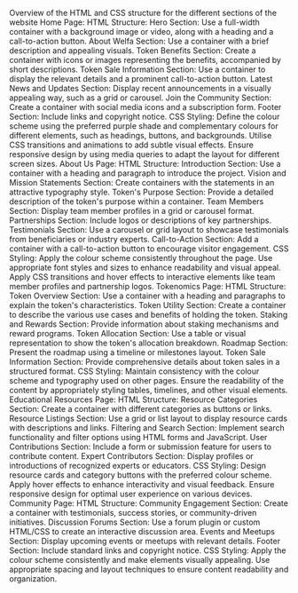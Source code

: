 Overview of the HTML and CSS structure for the different sections of the website
Home Page:
HTML Structure:
Hero Section: Use a full-width container with a background image or video, along with a heading and a call-to-action button.
About Welfa Section: Use a container with a brief description and appealing visuals.
Token Benefits Section: Create a container with icons or images representing the benefits, accompanied by short descriptions.
Token Sale Information Section: Use a container to display the relevant details and a prominent call-to-action button.
Latest News and Updates Section: Display recent announcements in a visually appealing way, such as a grid or carousel.
Join the Community Section: Create a container with social media icons and a subscription form.
Footer Section: Include links and copyright notice.
CSS Styling:
Define the colour scheme using the preferred purple shade and complementary colours for different elements, such as headings, buttons, and backgrounds.
Utilise CSS transitions and animations to add subtle visual effects.
Ensure responsive design by using media queries to adapt the layout for different screen sizes.
About Us Page:
HTML Structure:
Introduction Section: Use a container with a heading and paragraph to introduce the project.
Vision and Mission Statements Section: Create containers with the statements in an attractive typography style.
Token's Purpose Section: Provide a detailed description of the token's purpose within a container.
Team Members Section: Display team member profiles in a grid or carousel format.
Partnerships Section: Include logos or descriptions of key partnerships.
Testimonials Section: Use a carousel or grid layout to showcase testimonials from beneficiaries or industry experts.
Call-to-Action Section: Add a container with a call-to-action button to encourage visitor engagement.
CSS Styling:
Apply the colour scheme consistently throughout the page.
Use appropriate font styles and sizes to enhance readability and visual appeal.
Apply CSS transitions and hover effects to interactive elements like team member profiles and partnership logos.
Tokenomics Page:
HTML Structure:
Token Overview Section: Use a container with a heading and paragraphs to explain the token's characteristics.
Token Utility Section: Create a container to describe the various use cases and benefits of holding the token.
Staking and Rewards Section: Provide information about staking mechanisms and reward programs.
Token Allocation Section: Use a table or visual representation to show the token's allocation breakdown.
Roadmap Section: Present the roadmap using a timeline or milestones layout.
Token Sale Information Section: Provide comprehensive details about token sales in a structured format.
CSS Styling:
Maintain consistency with the colour scheme and typography used on other pages.
Ensure the readability of the content by appropriately styling tables, timelines, and other visual elements.
Educational Resources Page:
HTML Structure:
Resource Categories Section: Create a container with different categories as buttons or links.
Resource Listings Section: Use a grid or list layout to display resource cards with descriptions and links.
Filtering and Search Section: Implement search functionality and filter options using HTML forms and JavaScript.
User Contributions Section: Include a form or submission feature for users to contribute content.
Expert Contributors Section: Display profiles or introductions of recognized experts or educators.
CSS Styling:
Design resource cards and category buttons with the preferred colour scheme.
Apply hover effects to enhance interactivity and visual feedback.
Ensure responsive design for optimal user experience on various devices.
Community Page:
HTML Structure:
Community Engagement Section: Create a container with testimonials, success stories, or community-driven initiatives.
Discussion Forums Section: Use a forum plugin or custom HTML/CSS to create an interactive discussion area.
Events and Meetups Section: Display upcoming events or meetups with relevant details.
Footer Section: Include standard links and copyright notice.
CSS Styling:
Apply the colour scheme consistently and make elements visually appealing.
Use appropriate spacing and layout techniques to ensure content readability and organization.